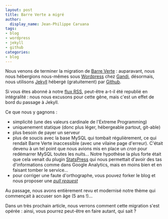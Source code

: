 ```yaml
---
layout: post
title: Barre Verte a migré
author:
  display_name: Jean-Philippe Caruana
tags:
- blog
- wordpress
- jekyll
- github
categories:
- blog
---
```


Nous venons de terminer la migration de [Barre Verte](http://www.barreverte.fr) : auparavant, nous nous hébergions nous-mêmes sous [Wordpress](https://fr.wordpress.org/) chez [Gandi](https://www.gandi.net/), désormais, nous utilisons [Jekyll](http://jekyllrb.com/) hébergé (gratuitement) par [Github](https://github.com/).

Si vous êtes abonné à notre [flux RSS](http://www.barreverte.fr/feed), peut-être a-t-il été republié en intégralité : nous nous excusons pour cette gêne, mais c'est un effet de bord du passage à Jekyll.

Ce que nous y gagnons :

- simplicité (une des valeurs cardinale de l'Extreme Programming)
- uniquenement statique (donc plus léger, hébergeable partout, git-able)
- plus besoin de payer un serveur
- plus de soucis avec la base MySQL qui tombait régulièrement, ce qui rendait Barre Verte inaccessible (avec une vilaine page d'erreur). C'était devenu à un tel point que nous avions mis en place un *cron* pour redémarrer MySQL toutes les nuits... Notre hypothèse la plus forte était que cela venait du plugin [StatsPress](https://wordpress.org/plugins/statpress/) qui nous permettait d'avoir des tas d'informations comme dans Google Analytics, mais en moins bien et en faisant tomber le service...
- pour corriger une faute d'orthographe, vous pouvez forker le blog et nous proposer une *[pull request](https://help.github.com/articles/using-pull-requests/)*

Au passage, nous avons entièrement revu et modernisé notre thème qui commençait à accuser son âge (5 ans !)...

Dans un très prochain article, nous verrons comment cette migration s'est opérée : ainsi, vous pourrez peut-être en faire autant, qui sait ?
